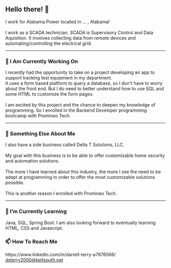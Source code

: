 ### <h2>Hello there! 👋</h2>

<!--
- 🔭 I’m currently working on ... 
- 🌱 I’m currently learning ...
- 👯 I’m looking to collaborate on ...
- 🤔 I’m looking for help with ...
- 💬 Ask me about ...
- 📫 How to reach me: ...
- ⚡ Fun fact: ...
-->

I work for Alabama Power located in ... , Alabama! <br><br>
I work as a SCADA technician. SCADA is Supervisory Control and Data Aquisition. It involves collecting data from remote devices and automating/controlling the electrical grid.

<hr>
<h3>🔭 I Am Currently Working On</h3>
I recently had the opportunity to take on a project developing an app to support tracking test equipment in my department.<br>
It uses a form based platform to query a database, so I don't have to worry about the front end. But I do need to better understand how to use SQL and some HTML to customize the form pages.<br><br>
I am excited by this project and the chance to deepen my knowledge of programming. So I enrolled in the Backend Developer programming bootcamp with Promineo Tech.
<hr>
<h3>🔭 Something Else About Me</h3>
I also have a side business called Delta T Solutions, LLC.<br><br>
My goal with this business is to be able to offer customizable home security and automation solutions.<br><br>
The more I have learned about this industry, the more I see the need to be adept at programming in order to offer the most customizable solutions possible.<br><br> This is another reason I enrolled with Promineo Tech. 
<hr>
<h3>🌱 I’m Currently Learning</h3>
Java, SQL, Spring Boot. I am also looking forward to eventually learning HTML, CSS and Javascript. 
<h3>📫 How To Reach Me</h3>
https://www.linkedin.com/in/darrell-terry-a7876566/<br>
<a href="mailto:dsterry2000@bellsouth.net">dsterry2000@bellsouth.net</a>
